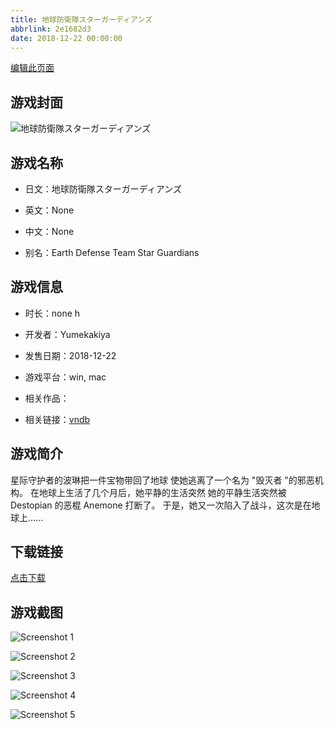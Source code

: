 ```yaml
---
title: 地球防衛隊スターガーディアンズ
abbrlink: 2e1682d3
date: 2018-12-22 00:00:00
---
```

[编辑此页面](https://github.com/ACG-3/ADV3-source/blob/main/source/_posts/games/%E5%9C%B0%E7%90%83%E9%98%B2%E8%A1%9B%E9%9A%8A%E3%82%B9%E3%82%BF%E3%83%BC%E3%82%AC%E3%83%BC%E3%83%87%E3%82%A3%E3%82%A2%E3%83%B3%E3%82%BA.md)

## 游戏封面

![地球防衛隊スターガーディアンズ](https%3A//pan.timero.xyz/onedrive/img_lib_001/%E5%9C%B0%E7%90%83%E9%98%B2%E8%A1%9B%E9%9A%8A%E3%82%B9%E3%82%BF%E3%83%BC%E3%82%AC%E3%83%BC%E3%83%87%E3%82%A3%E3%82%A2%E3%83%B3%E3%82%BA_cover.avif)


## 游戏名称

- 日文：地球防衛隊スターガーディアンズ
- 英文：None
- 中文：None

- 别名：Earth Defense Team Star Guardians


## 游戏信息

- 时长：none h
- 开发者：Yumekakiya
- 发售日期：2018-12-22
- 游戏平台：win, mac
- 相关作品：

- 相关链接：[vndb](https://vndb.org/v24931)


## 游戏简介

星际守护者的波琳把一件宝物带回了地球
使她逃离了一个名为 "毁灭者 "的邪恶机构。
在地球上生活了几个月后，她平静的生活突然
她的平静生活突然被 Destopian 的恶棍 Anemone 打断了。
于是，她又一次陷入了战斗，这次是在地球上......




## 下载链接

[点击下载](https://pan.timero.xyz/onedrive/adv_lib_001/%E5%9C%B0%E7%90%83%E9%98%B2%E8%A1%9B%E9%9A%8A%E3%82%B9%E3%82%BF%E3%83%BC%E3%82%AC%E3%83%BC%E3%83%87%E3%82%A3%E3%82%A2%E3%83%B3%E3%82%BA)


## 游戏截图


![Screenshot 1](https%3A//pan.timero.xyz/onedrive/img_lib_001/%E5%9C%B0%E7%90%83%E9%98%B2%E8%A1%9B%E9%9A%8A%E3%82%B9%E3%82%BF%E3%83%BC%E3%82%AC%E3%83%BC%E3%83%87%E3%82%A3%E3%82%A2%E3%83%B3%E3%82%BA_Screenshot_1.avif)

![Screenshot 2](https%3A//pan.timero.xyz/onedrive/img_lib_001/%E5%9C%B0%E7%90%83%E9%98%B2%E8%A1%9B%E9%9A%8A%E3%82%B9%E3%82%BF%E3%83%BC%E3%82%AC%E3%83%BC%E3%83%87%E3%82%A3%E3%82%A2%E3%83%B3%E3%82%BA_Screenshot_2.avif)

![Screenshot 3](https%3A//pan.timero.xyz/onedrive/img_lib_001/%E5%9C%B0%E7%90%83%E9%98%B2%E8%A1%9B%E9%9A%8A%E3%82%B9%E3%82%BF%E3%83%BC%E3%82%AC%E3%83%BC%E3%83%87%E3%82%A3%E3%82%A2%E3%83%B3%E3%82%BA_Screenshot_3.avif)

![Screenshot 4](https%3A//pan.timero.xyz/onedrive/img_lib_001/%E5%9C%B0%E7%90%83%E9%98%B2%E8%A1%9B%E9%9A%8A%E3%82%B9%E3%82%BF%E3%83%BC%E3%82%AC%E3%83%BC%E3%83%87%E3%82%A3%E3%82%A2%E3%83%B3%E3%82%BA_Screenshot_4.avif)

![Screenshot 5](https%3A//pan.timero.xyz/onedrive/img_lib_001/%E5%9C%B0%E7%90%83%E9%98%B2%E8%A1%9B%E9%9A%8A%E3%82%B9%E3%82%BF%E3%83%BC%E3%82%AC%E3%83%BC%E3%83%87%E3%82%A3%E3%82%A2%E3%83%B3%E3%82%BA_Screenshot_5.avif)

